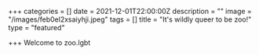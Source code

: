 +++
categories = []
date = 2021-12-01T22:00:00Z
description = ""
image = "/images/feb0el2xsaiyhji.jpeg"
tags = []
title = "It's wildly queer to be zoo!"
type = "featured"

+++
Welcome to zoo.lgbt